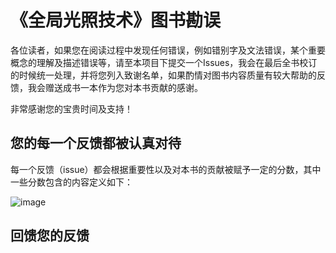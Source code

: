 # 《全局光照技术》图书勘误

各位读者，如果您在阅读过程中发现任何错误，例如错别字及文法错误，某个重要概念的理解及描述错误等，请至本项目下提交一个Issues，我会在最后全书校订的时候统一处理，并将您列入致谢名单，如果酌情对图书内容质量有较大帮助的反馈，我会赠送成书一本作为您对本书贡献的感谢。

非常感谢您的宝贵时间及支持！

您的每一个反馈都被认真对待
---------------

每一个反馈（issue）都会根据重要性以及对本书的贡献被赋予一定的分数，其中一些分数包含的内容定义如下：

![image](https://github.com/thegibook/revision/blob/master/points.png)


回馈您的反馈
---------
